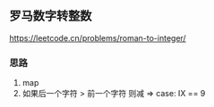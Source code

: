 ## 罗马数字转整数

<https://leetcode.cn/problems/roman-to-integer/>

### 思路

1. map
2. 如果后一个字符 > 前一个字符 则减 => case: IX == 9

